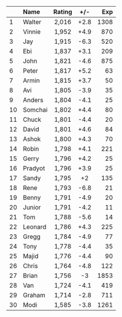 | |Name|Rating|+/-|Exp|
|-|:---|:----:|:-:|--:|
|1|Walter|2,016|+2.8|1308|
|2|Vinnie|1,952|+4.9|870|
|3|Jay|1,915|-6.3|520|
|4|Ebi|1,837|+3.1|209|
|5|John|1,821|-4.6|875|
|6|Peter|1,817|+5.2|63|
|7|Armin|1,815|+3.7|50|
|8|Avi|1,805|-3.9|35|
|9|Anders|1,804|-4.1|25|
|10|Somchai|1,802|+4.4|80|
|11|Chuck|1,801|-4.4|20|
|12|David|1,801|+4.6|84|
|13|Ashok|1,800|+4.3|70|
|14|Robin|1,798|+4.1|221|
|15|Gerry|1,796|+4.2|25|
|16|Pradyot|1,796|+3.9|25|
|17|Sandy|1,795|+2|135|
|18|Rene|1,793|-6.8|21|
|19|Benny|1,791|-4.9|20|
|20|Junior|1,791|-4.2|11|
|21|Tom|1,788|-5.6|14|
|22|Leonard|1,786|+4.3|225|
|23|Gregg|1,784|-4.9|77|
|24|Tony|1,778|-4.4|35|
|25|Majid|1,776|-4.4|90|
|26|Chris|1,764|-4.8|122|
|27|Brian|1,756|-3|1853|
|28|Van|1,724|-4.1|419|
|29|Graham|1,714|-2.8|711|
|30|Modi|1,585|-3.8|1261|
